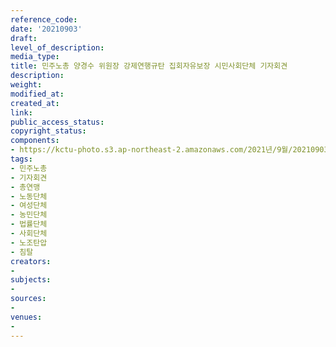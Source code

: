 ```yaml
---
reference_code: 
date: '20210903'
draft: 
level_of_description: 
media_type: 
title: 민주노총 양경수 위원장 강제연행규탄 집회자유보장 시민사회단체 기자회견
description: 
weight: 
modified_at: 
created_at: 
link: 
public_access_status: 
copyright_status: 
components:
- https://kctu-photo.s3.ap-northeast-2.amazonaws.com/2021년/9월/20210903-민주노총+양경수+위원장+강제연행규탄+집회자유보장+시민사회단체+기자회견_민주노총_기자회견_총연맹_노동단체_여성단체_농민단체_법률단체_사회단체_노조탄압_침탈/_1D21563.jpg
tags:
- 민주노총
- 기자회견
- 총연맹
- 노동단체
- 여성단체
- 농민단체
- 법률단체
- 사회단체
- 노조탄압
- 침탈
creators:
- 
subjects:
- 
sources:
- 
venues:
- 
---
```

